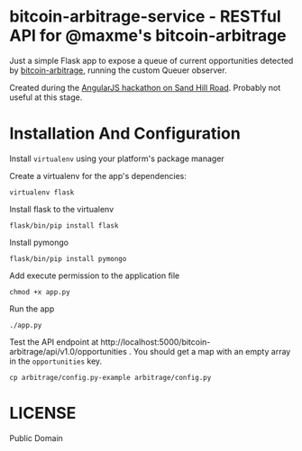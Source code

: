 # bitcoin-arbitrage-service - RESTful API for @maxme's bitcoin-arbitrage 

Just a simple Flask app to expose a queue of current opportunities detected by [bitcoin-arbitrage](http://github.com/maxme/bitcoin-arbitrage), running the custom Queuer observer.

Created during the [AngularJS hackathon on Sand Hill Road](http://www.meetup.com/AngularJS-Silicon-Valley/events/166270732). Probably not useful at this stage.

# Installation And Configuration

Install `virtualenv` using your platform's package manager

Create a virtualenv for the app's dependencies:

    virtualenv flask

Install flask to the virtualenv

    flask/bin/pip install flask

Install pymongo

    flask/bin/pip install pymongo

Add execute permission to the application file

    chmod +x app.py

Run the app

    ./app.py

Test the API endpoint at http://localhost:5000/bitcoin-arbitrage/api/v1.0/opportunities .
You should get a map with an empty array in the `opportunities` key.

    cp arbitrage/config.py-example arbitrage/config.py

# LICENSE

Public Domain
